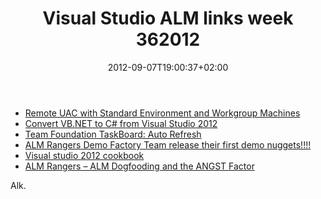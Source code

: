 ﻿---
title: "Visual Studio ALM links week 362012"
description: ""
date: 2012-09-07T19:00:37+02:00
draft: false
tags: [ALM,Tfs,Visual Studio ALM]
categories: [Tfs]
---
- [Remote UAC with Standard Environment and Workgroup Machines](http://mattvsts.blogspot.it/2012/09/remote-uac-with-standard-environment.html)
- [Convert VB.NET to C# from Visual Studio 2012](https://msmvps.com/blogs/deborahk/archive/2012/08/28/convert-c-to-vb-or-vice-versa-with-visual-studio-2012.aspx)
- [Team Foundation TaskBoard: Auto Refresh](http://pascoal.net/2012/09/team-foundation-task-board-auto-refresh/)
- [ALM Rangers Demo Factory Team release their first demo nuggets!!!!](http://blogs.msdn.com/b/visualstudioalm/archive/2012/09/06/alm-rangers-demo-factory-team-release-their-first-demo-nuggets.aspx)
- [Visual studio 2012 cookbook](http://www.richard-banks.org/2012/09/visual-studio-2012-cookbook-is-now.html)
- [ALM Rangers – ALM Dogfooding and the ANGST Factor](http://blogs.msdn.com/b/willy-peter_schaub/archive/2012/08/31/alm-rangers-alm-dogfooding-and-the-angst-factor-part-3.aspx)

Alk.
